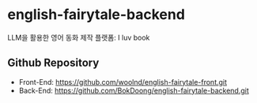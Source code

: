 # english-fairytale-backend
LLM을 활용한 영어 동화 제작 플랫폼: I luv book

## Github Repository
* Front-End: https://github.com/woolnd/english-fairytale-front.git
* Back-End: https://github.com/BokDoong/english-fairytale-backend.git
